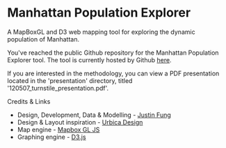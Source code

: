 # Manhattan Population Explorer

A MapBoxGL and D3 web mapping tool for exploring the dynamic population of Manhattan.

You've reached the public Github repository for the Manhattan Population Explorer tool.
The tool is currently hosted by Github [here](https://citrusvanilla.github.io/manhattanpopulationexplorer/).

If you are interested in the methodology, you can view a PDF presentation located in the 'presentation' directory, titled '120507_turnstile_presentation.pdf'.

Credits & Links

* Design, Development, Data & Modelling - [Justin Fung](https://linkedin.com/li/citrusvanilla)
* Design & Layout inspiration - [Urbica Design](https://urbica.co/)
* Map engine - [Mapbox GL JS](https://urbica.co/)
* Graphing engine - [D3.js](https://d3js.org/)
